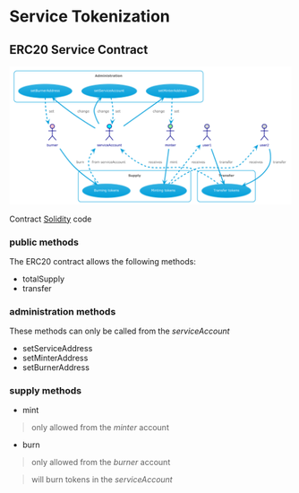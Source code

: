 # Service Tokenization


## ERC20 Service Contract

![Contract interactions](./img/UC1.png)

Contract [Solidity](../bca-token-solidity/contracts/BCA_ERC20_nf.sol) code

### public methods
The ERC20 contract allows the following methods:

- totalSupply
- transfer

### administration methods
These methods can only be called from the _serviceAccount_

- setServiceAddress
- setMinterAddress
- setBurnerAddress


### supply methods

- mint
> only allowed from the _minter_ account

- burn
> only allowed from the _burner_ account

> will burn tokens in the _serviceAccount_

